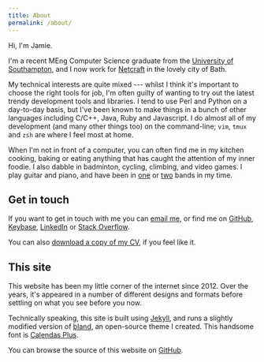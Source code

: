 ```yaml
---
title: About
permalink: /about/
---
```


Hi, I'm Jamie.

I'm a recent MEng Computer Science graduate from the [University of
Southampton](http://www.ecs.soton.ac.uk/), and I now work for
[Netcraft](https://www.netcraft.com/) in the lovely city of Bath.

My technical interests are quite mixed --- whilst I think it's important to
choose the right tools for job, I'm often guilty of wanting to try out the
latest trendy development tools and libraries. I tend to use Perl and Python on
a day-to-day basis, but I've been known to make things in a bunch of other
languages including C/C++, Java, Ruby and Javascript. I do almost all of my
development (and many other things too) on the command-line; `vim`, `tmux`
and `zsh` are where I feel most at home.

When I'm not in front of a computer, you can often find me in my kitchen
cooking, baking or eating anything that has caught the attention of my inner
foodie. I also dabble in badminton, cycling, climbing, and video games. I play
guitar and piano, and have been in
[one](https://open.spotify.com/artist/5fRcxUmyMxK33qAMXq31dT) or
[two](https://soundcloud.com/danbradleyuk/sets/silent-rhapsody-covers-ep) bands
in my time.

## Get in touch

If you want to get in touch with me you can
[email me](mailto:jamie@jamiedavies.me), or find me on
[GitHub](https://github.com/daviesjamie),
[Keybase](https://keybase.io/daviesjamie),
[LinkedIn](https://www.linkedin.com/in/daviesjamie/) or
[Stack Overflow](http://stackoverflow.com/users/1398245/jamie).

You can also [download a copy of my
CV](https://github.com/daviesjamie/curriculum-vitae/raw/master/cv.pdf), if you
feel like it.

## This site

This website has been my little corner of the internet since 2012. Over the
years, it's appeared in a number of different designs and formats before
settling on what you see before you now.

Technically speaking, this site is built using [Jekyll](https://jekyllrb.com/),
and runs a slightly modified version of
[bland](https://github.com/daviesjamie/jekyll-bland), an open-source theme
I created. This handsome font is [Calendas
Plus](http://atipofoundry.com/fonts/calendas-plus).

You can browse the source of this website on
[GitHub](https://github.com/daviesjamie/jamiedavies.me).
